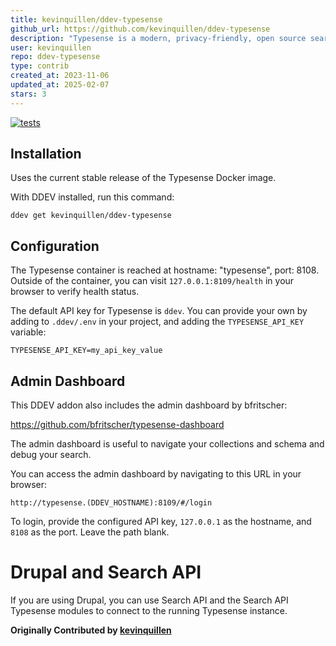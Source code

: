 ```yaml
---
title: kevinquillen/ddev-typesense
github_url: https://github.com/kevinquillen/ddev-typesense
description: "Typesense is a modern, privacy-friendly, open source search engine meticulously engineered for performance & ease-of-use. This is an add on for DDEV so you can run and develop integrations for Typesense locally."
user: kevinquillen
repo: ddev-typesense
type: contrib
created_at: 2023-11-06
updated_at: 2025-02-07
stars: 3
---
```


[![tests](https://github.com/kevinquillen/ddev-typesense/actions/workflows/tests.yml/badge.svg)](https://github.com/kevinquillen/ddev-typesense/actions/workflows/tests.yml)

## Installation

Uses the current stable release of the Typesense Docker image.

With DDEV installed, run this command:

`ddev get kevinquillen/ddev-typesense`

## Configuration

The Typesense container is reached at hostname: "typesense", port: 8108. Outside of the container, you can visit `127.0.0.1:8109/health` in your browser to verify health status.

The default API key for Typesense is `ddev`. You can provide your own by adding to `.ddev/.env` in your project, and adding the `TYPESENSE_API_KEY` variable:

`TYPESENSE_API_KEY=my_api_key_value`

## Admin Dashboard

This DDEV addon also includes the admin dashboard by bfritscher:

https://github.com/bfritscher/typesense-dashboard

The admin dashboard is useful to navigate your collections and schema and debug your search.

You can access the admin dashboard by navigating to this URL in your browser:

`http://typesense.(DDEV_HOSTNAME):8109/#/login`

To login, provide the configured API key, `127.0.0.1` as the hostname, and `8108` as the port. Leave the path blank.

# Drupal and Search API

If you are using Drupal, you can use Search API and the Search API Typesense modules to connect to the running Typesense instance.

**Originally Contributed by [kevinquillen](https://github.com/kevinquillen)**
